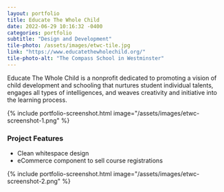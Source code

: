 ```yaml
---
layout: portfolio
title: Educate The Whole Child
date: 2022-06-29 10:16:32 -0400
categories: portfolio
subtitle: "Design and Development"
tile-photo: /assets/images/etwc-tile.jpg
link: "https://www.educatethewholechild.org/"
tile-photo-alt: "The Compass School in Westminster"
---
```


Educate The Whole Child is a nonprofit dedicated to promoting a vision of child development and schooling that nurtures student individual talents, engages all types of intelligences, and weaves creativity and initiative into the learning process.

{% include portfolio-screenshot.html image="/assets/images/etwc-screenshot-1.png" %}

### Project Features
- Clean whitespace design
- eCommerce component to sell course registrations

{% include portfolio-screenshot.html image="/assets/images/etwc-screenshot-2.png" %}